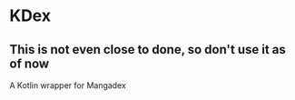 # KDex

## This is not even close to done, so don't use it as of now

A Kotlin wrapper for Mangadex
